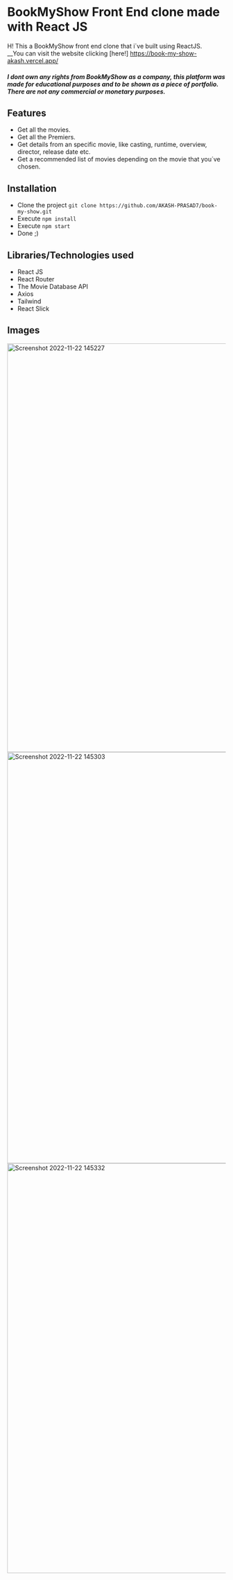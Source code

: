 # BookMyShow Front End clone made with React JS
H! This a BookMyShow front end clone that i´ve built using ReactJS.  
__You can visit the website clicking [here!] https://book-my-show-akash.vercel.app/
##### I dont own any rights from BookMyShow as a company, this platform was made for educational purposes and to be shown as a piece of portfolio. There are not any commercial or monetary purposes.
## Features
* Get all the movies.
* Get all the Premiers.
* Get details from an specific movie, like casting, runtime, overview, director, release date etc.
* Get a recommended list of movies depending on the movie that you´ve chosen.
## Installation
* Clone the project ``git clone https://github.com/AKASH-PRASAD7/book-my-show.git``
* Execute ``npm install``
* Execute ``npm start``
* Done ;)
## Libraries/Technologies used
* React JS
* React Router
* The Movie Database API
* Axios
* Tailwind
* React Slick 
## Images

<img width="943" alt="Screenshot 2022-11-22 145227" src="https://user-images.githubusercontent.com/110546856/203276257-8d069933-cbbd-499d-9ad8-f0b32e094443.png">
<img width="949" alt="Screenshot 2022-11-22 145303" src="https://user-images.githubusercontent.com/110546856/203276278-045e3b7f-ac5b-484a-adf9-ac1b375da687.png">
<img width="946" alt="Screenshot 2022-11-22 145332" src="https://user-images.githubusercontent.com/110546856/203276287-26abaa9c-5b83-49d6-b33a-72a47cca6291.png">
